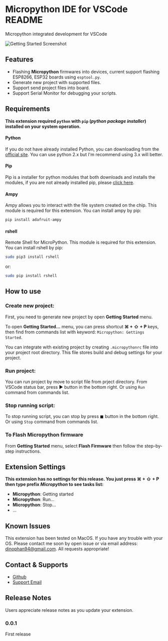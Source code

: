 # Micropython IDE for VSCode README

Micropython integrated development for VSCode

![Getting Started Screenshot](https://github.com/dphans/micropython-ide-vscode/raw/master/./images/readme/screenshot-getting-started.png)


## Features

- Flashing __Micropython__ firmwares into devices, current support flashing ESP8266, ESP32 boards using `esptool.py`.
- Generate new project with supported files.
- Support send project files into board.
- Support Serial Monitor for debugging your scripts.

## Requirements

**This extension required `python` with `pip` (_python package installer_) installed on your system operation.**

#### Python
If you do not have already installed Python, you can downloading from the [official site](https://www.python.org/downloads/). You can use python 2.x but I'm recommend using 3.x will better.


#### Pip
Pip is a installer for python modules that both downloads and installs the modules, if you are not already installed pip, please [click here](https://pip.pypa.io/en/stable/installing/#do-i-need-to-install-pip).

#### Ampy
Ampy allows you to interact with the file system created on the chip. This module is required for this extension. You can install ampy by pip:

```bash
pip install adafruit-ampy
```

#### rshell
Remote Shell for MicroPython. This module is required for this extension. You can install rshell by pip:

```bash
sudo pip3 install rshell
```
or:

```bash
sudo pip install rshell
```

## How to use


### Create new project:
First, you need to generate new project by open **Getting Started** menu.

To open **Getting Started...** menu, you can press shortcut **⌘ + ⇧ + P** keys, then find from commands list with keyword: `Micropython: Gettings Started`.

You can integrate with existing project by creating `.micropythonrc` file into your project root directory. This file stores build and debug settings for your project.


### Run project:
You can run project by move to script file from prject directory. From VSCode status bar, press ▶ button in the bottom right. Or using `Run` command from commands list.

### Stop running script:
To stop running script, you can stop by press ◼ button in the bottom right. Or using `Stop` command from commands list.

### To Flash Micropython firmware
From **Getting Started** menu, select **Flash Firmware** then follow the step-by-step instructions.


## Extension Settings

**This extension has no settings for this release. You just press ⌘ + ⇧ + P then type prefix _Micropython_ to see tasks list:**

- **Micropython**: Getting started
- **Micropython**: Run...
- **Micropython**: Stop...
- ...



## Known Issues

This extension has been tested on MacOS. If you have any trouble with your OS. Please contact me soon by open issue or via email address: [dinophan94@gmail.com](https://github.com/dphans/micropython-ide-vscode/blob/master/mailto:dinophan94@gmail.com). All requests appropriate!


## Contact & Supports

- [Github](https://github.com/dphans/micropython-ide-vscode)
- [Support Email](https://github.com/dphans/micropython-ide-vscode/blob/master/mailto:dinophan94@gmail.com)


## Release Notes

Users appreciate release notes as you update your extension.

### 0.0.1

First release

